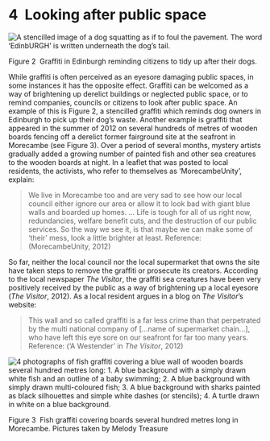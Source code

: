 # 4  Looking after public space



![A stencilled image of a dog squatting as if to foul the pavement. The word ‘EdinbURGH’ is written underneath the dog’s tail.](../images/y031_blk3_u02_f2_07_graffiti_edinburgh.tif.jpg)


Figure 2  Graffiti in Edinburgh reminding citizens to tidy up after their dogs.


While graffiti is often perceived as an eyesore damaging public spaces, in some instances it has the opposite effect. Graffiti can be welcomed as a way of brightening up derelict buildings or neglected public space, or to remind companies, councils or citizens to look after public space. An example of this is Figure 2, a stencilled graffiti which reminds dog owners in Edinburgh to pick up their dog’s waste. Another example is graffiti that appeared in the summer of 2012 on several hundreds of metres of wooden boards fencing off a derelict former fairground site at the seafront in Morecambe (see Figure 3). Over a period of several months, mystery artists gradually added a growing number of painted fish and other sea creatures to the wooden boards at night. In a leaflet that was posted to local residents, the activists, who refer to themselves as ‘MorecambeUnity’, explain: 

<!--Quote id=-->
>We live in Morecambe too and are very sad to see how our local council either ignore our area or allow it to look bad with giant blue walls and boarded up homes. … Life is tough for all of us right now, redundancies, welfare benefit cuts, and the destruction of our public services. So the way we see it, is that maybe we can make some of ‘their’ mess, look a little brighter at least.
Reference: (MorecambeUnity, 2012)




So far, neither the local council nor the local supermarket that owns the site have taken steps to remove the graffiti or prosecute its creators. According to the local newspaper *The Visitor*, the graffiti sea creatures have been very positively received by the public as a way of brightening up a local eyesore (*The Visitor*, 2012). As a local resident argues in a blog on *The Visitor*’s website:

<!--Quote id=-->
>This wall and so called graffiti is a far less crime than that perpetrated by the multi national company of […name of supermarket chain…], who have left this eye sore on our seafront for far too many years.
Reference: (‘A Westender’ in *The Visitor*, 2012)





![4 photographs of fish graffiti covering a blue wall of wooden boards several hundred metres long: 1. A blue background with a simply drawn white fish and an outline of a baby swimming; 2. A blue background with simply drawn  multi-coloured fish; 3. A blue background with sharks painted as black silhouettes and simple white dashes (or stencils); 4. A turtle drawn in white on a blue background.](../images/y031_blk3_u02_21868_fish_morcombe.tif.jpg)


Figure 3  Fish graffiti covering boards several hundred metres long in Morecambe. Pictures taken by Melody Treasure


